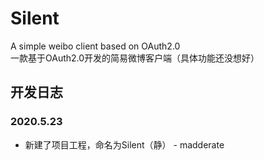# Silent

A simple weibo client based on OAuth2.0<br>
一款基于OAuth2.0开发的简易微博客户端（具体功能还没想好）

## 开发日志

### 2020.5.23

* 新建了项目工程，命名为Silent（静） - madderate
